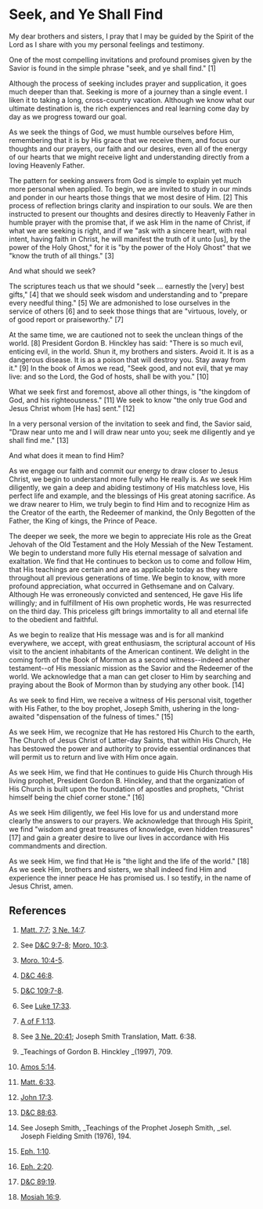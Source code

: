 # Seek, and Ye Shall Find

My dear brothers and sisters, I pray that I may be guided by the Spirit of the
Lord as I share with you my personal feelings and testimony.

One of the most compelling invitations and profound promises given by the
Savior is found in the simple phrase "seek, and ye shall find." [1]

Although the process of seeking includes prayer and supplication, it goes much
deeper than that. Seeking is more of a journey than a single event. I liken it
to taking a long, cross-country vacation. Although we know what our ultimate
destination is, the rich experiences and real learning come day by day as we
progress toward our goal.

As we seek the things of God, we must humble ourselves before Him, remembering
that it is by His grace that we receive them, and focus our thoughts and our
prayers, our faith and our desires, even all of the energy of our hearts that
we might receive light and understanding directly from a loving Heavenly
Father.

The pattern for seeking answers from God is simple to explain yet much more
personal when applied. To begin, we are invited to study in our minds and
ponder in our hearts those things that we most desire of Him. [2]  This
process of reflection brings clarity and inspiration to our souls. We are then
instructed to present our thoughts and desires directly to Heavenly Father in
humble prayer with the promise that, if we ask Him in the name of Christ, if
what we are seeking is right, and if we "ask with a sincere heart, with real
intent, having faith in Christ, he will manifest the truth of it unto [us], by
the power of the Holy Ghost," for it is "by the power of the Holy Ghost" that
we "know the truth of all things." [3]

And what should we seek?

The scriptures teach us that we should "seek ... earnestly the [very] best
gifts," [4]  that we should seek wisdom and understanding and to "prepare
every needful thing." [5]  We are admonished to lose ourselves in the service
of others [6]  and to seek those things that are "virtuous, lovely, or of good
report or praiseworthy." [7]

At the same time, we are cautioned not to seek the unclean things of the
world. [8]  President Gordon B. Hinckley has said: "There is so much evil,
enticing evil, in the world. Shun it, my brothers and sisters. Avoid it. It is
as a dangerous disease. It is as a poison that will destroy you. Stay away
from it." [9]  In the book of Amos we read, "Seek good, and not evil, that ye
may live: and so the Lord, the God of hosts, shall be with you." [10]

What we seek first and foremost, above all other things, is "the kingdom of
God, and his righteousness." [11]  We seek to know "the only true God and
Jesus Christ whom [He has] sent." [12]

In a very personal version of the invitation to seek and find, the Savior
said, "Draw near unto me and I will draw near unto you; seek me diligently and
ye shall find me." [13]

And what does it mean to find Him?

As we engage our faith and commit our energy to draw closer to Jesus Christ,
we begin to understand more fully who He really is. As we seek Him diligently,
we gain a deep and abiding testimony of His matchless love, His perfect life
and example, and the blessings of His great atoning sacrifice. As we draw
nearer to Him, we truly begin to find Him and to recognize Him as the Creator
of the earth, the Redeemer of mankind, the Only Begotten of the Father, the
King of kings, the Prince of Peace.

The deeper we seek, the more we begin to appreciate His role as the Great
Jehovah of the Old Testament and the Holy Messiah of the New Testament. We
begin to understand more fully His eternal message of salvation and
exaltation. We find that He continues to beckon us to come and follow Him,
that His teachings are certain and are as applicable today as they were
throughout all previous generations of time. We begin to know, with more
profound appreciation, what occurred in Gethsemane and on Calvary. Although He
was erroneously convicted and sentenced, He gave His life willingly; and in
fulfillment of His own prophetic words, He was resurrected on the third day.
This priceless gift brings immortality to all and eternal life to the obedient
and faithful.

As we begin to realize that His message was and is for all mankind everywhere,
we accept, with great enthusiasm, the scriptural account of His visit to the
ancient inhabitants of the American continent. We delight in the coming forth
of the Book of Mormon as a second witness--indeed another testament--of His
messianic mission as the Savior and the Redeemer of the world. We acknowledge
that a man can get closer to Him by searching and praying about the Book of
Mormon than by studying any other book. [14]

As we seek to find Him, we receive a witness of His personal visit, together
with His Father, to the boy prophet, Joseph Smith, ushering in the long-
awaited "dispensation of the fulness of times." [15]

As we seek Him, we recognize that He has restored His Church to the earth, The
Church of Jesus Christ of Latter-day Saints, that within His Church, He has
bestowed the power and authority to provide essential ordinances that will
permit us to return and live with Him once again.

As we seek Him, we find that He continues to guide His Church through His
living prophet, President Gordon B. Hinckley, and that the organization of His
Church is built upon the foundation of apostles and prophets, "Christ himself
being the chief corner stone." [16]

As we seek Him diligently, we feel His love for us and understand more clearly
the answers to our prayers. We acknowledge that through His Spirit, we find
"wisdom and great treasures of knowledge, even hidden treasures" [17]  and
gain a greater desire to live our lives in accordance with His commandments
and direction.

As we seek Him, we find that He is "the light and the life of the world." [18]
As we seek Him, brothers and sisters, we shall indeed find Him and experience
the inner peace He has promised us. I so testify, in the name of Jesus Christ,
amen.

## References

  1.   [Matt. 7:7](https://www.lds.org/scriptures/nt/matt/7.7?lang=eng#6); [3 Ne. 14:7](https://www.lds.org/scriptures/bofm/3-ne/14.7?lang=eng#6).

  2.  See [D&amp;C 9:7-8](https://www.lds.org/scriptures/dc-testament/dc/9.7-8?lang=eng#6); [Moro. 10:3](https://www.lds.org/scriptures/bofm/moro/10.3?lang=eng#2).

  3.   [Moro. 10:4-5](https://www.lds.org/scriptures/bofm/moro/10.4-5?lang=eng#3).

  4.   [D&amp;C 46:8](https://www.lds.org/scriptures/dc-testament/dc/46.8?lang=eng#7).

  5.   [D&amp;C 109:7-8](https://www.lds.org/scriptures/dc-testament/dc/109.7-8?lang=eng#6).

  6.  See [Luke 17:33](https://www.lds.org/scriptures/nt/luke/17.33?lang=eng#32).

  7.   [A of F 1:13](https://www.lds.org/scriptures/pgp/a-of-f/1.13?lang=eng#12).

  8.  See [3 Ne. 20:41](https://www.lds.org/scriptures/bofm/3-ne/20.41?lang=eng#40); Joseph Smith Translation, Matt. 6:38.

  9.   _Teachings of Gordon B. Hinckley _(1997), 709.

  10.   [Amos 5:14](https://www.lds.org/scriptures/ot/amos/5.14?lang=eng#13).

  11.   [Matt. 6:33](https://www.lds.org/scriptures/nt/matt/6.33?lang=eng#32).

  12.   [John 17:3](https://www.lds.org/scriptures/nt/john/17.3?lang=eng#2).

  13.   [D&amp;C 88:63](https://www.lds.org/scriptures/dc-testament/dc/88.63?lang=eng#62).

  14.  See Joseph Smith, _Teachings of the Prophet Joseph Smith, _sel. Joseph Fielding Smith (1976), 194.

  15.   [Eph. 1:10](https://www.lds.org/scriptures/nt/eph/1.10?lang=eng#9).

  16.   [Eph. 2:20](https://www.lds.org/scriptures/nt/eph/2.20?lang=eng#19).

  17.   [D&amp;C 89:19](https://www.lds.org/scriptures/dc-testament/dc/89.19?lang=eng#18).

  18.   [Mosiah 16:9](https://www.lds.org/scriptures/bofm/mosiah/16.9?lang=eng#8).

